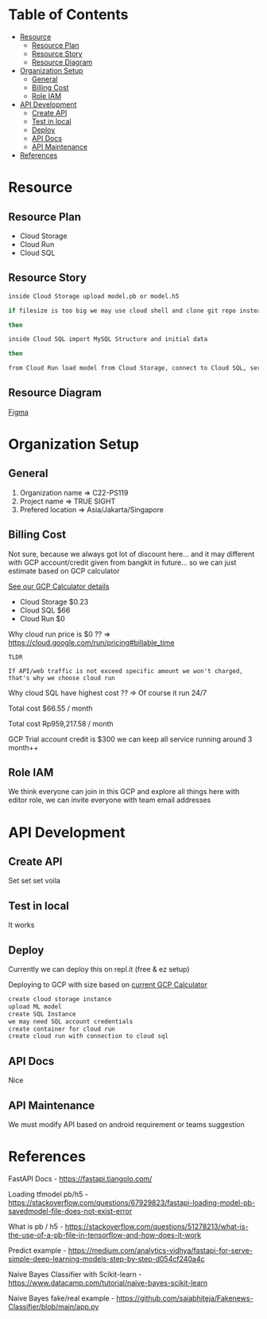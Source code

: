 Table of Contents
=================

  * [Resource](#resource)
    * [Resource Plan](#resource-plan)
    * [Resource Story](#resource-story)
    * [Resource Diagram](#resource-diagram)
  * [Organization Setup](#organization-setup)
    * [General](#general)
    * [Billing Cost](#billing-cost)
    * [Role IAM](#role-iam)
  * [API Development](#api-development)
    * [Create API](#create-api)
    * [Test in local](#test-in-local)
    * [Deploy](#deploy)
    * [API Docs](#api-docs)
    * [API Maintenance](#api-maintenance)
  * [References](#references)

# Resource

## Resource Plan
- Cloud Storage
- Cloud Run
- Cloud SQL

## Resource Story
```bash
inside Cloud Storage upload model.pb or model.h5

if filesize is too big we may use cloud shell and clone git repo instead

then

inside Cloud SQL import MySQL Structure and initial data

then

from Cloud Run load model from Cloud Storage, connect to Cloud SQL, serve REST API, do predict request
```

## Resource Diagram
[Figma](https://www.figma.com/file/cY5UIJquC8AwRx6vQRNZeh/Untitled?node-id=0%3A1)

# Organization Setup

## General
1. Organization name => C22-PS119
2. Project name => TRUE SIGHT
3. Prefered location => Asia/Jakarta/Singapore

## Billing Cost
Not sure, because we always got lot of discount here... and it may different with GCP account/credit given from bangkit in future... so we can just estimate based on GCP calculator

[See our GCP Calculator details](https://cloud.google.com/products/calculator/#id=98cce779-e7d3-4d5b-b340-d9c99eb8fe9c)

- Cloud Storage $0.23
- Cloud SQL $66
- Cloud Run $0

Why cloud run price is $0 ??
=> https://cloud.google.com/run/pricing#billable_time

```
TLDR

If API/web traffic is not exceed specific amount we won't charged, that's why we choose cloud run
```

Why cloud SQL have highest cost ??
=> Of course it run 24/7

Total cost $66.55 / month

Total cost Rp959,217.58 / month

GCP Trial account credit is $300 we can keep all service running around 3 month++

## Role IAM
We think everyone can join in this GCP and explore all things here with editor role, we can invite everyone with team email addresses

# API Development

## Create API
Set set set voila

## Test in local
It works

## Deploy
Currently we can deploy this on repl.it (free & ez setup)

Deploying to GCP with size based on [current GCP Calculator](https://cloud.google.com/products/calculator/#id=98cce779-e7d3-4d5b-b340-d9c99eb8fe9c)

```bash
create cloud storage instance
upload ML model
create SQL Instance
we may need SQL account credentials
create container for cloud run
create cloud run with connection to cloud sql
```

## API Docs
Nice

## API Maintenance
We must modify API based on android requirement or teams suggestion

# References
FastAPI Docs - https://fastapi.tiangolo.com/

Loading tfmodel pb/h5 - https://stackoverflow.com/questions/67929823/fastapi-loading-model-pb-savedmodel-file-does-not-exist-error

What is pb / h5 - https://stackoverflow.com/questions/51278213/what-is-the-use-of-a-pb-file-in-tensorflow-and-how-does-it-work

Predict example - https://medium.com/analytics-vidhya/fastapi-for-serve-simple-deep-learning-models-step-by-step-d054cf240a4c

Naive Bayes Classifier with Scikit-learn - https://www.datacamp.com/tutorial/naive-bayes-scikit-learn

Naive Bayes fake/real example - https://github.com/saiabhiteja/Fakenews-Classifier/blob/main/app.py

